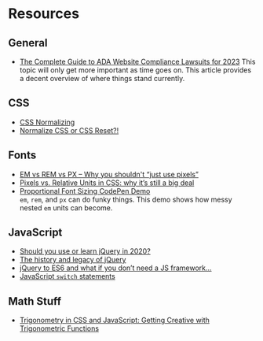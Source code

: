 # Resources

## General

* [The Complete Guide to ADA Website Compliance Lawsuits for 2023](https://accessibe.com/blog/knowledgebase/ada-website-lawsuits)
  This topic will only get more important as time goes on. This article provides a decent overview of where things stand currently.

## CSS

* [CSS Normalizing](https://flaviocopes.com/css-normalizing/)
* [Normalize CSS or CSS Reset?!](https://elad.medium.com/normalize-css-or-css-reset-9d75175c5d1e)

## Fonts

* [EM vs REM vs PX – Why you shouldn't “just use pixels”](https://engageinteractive.co.uk/blog/em-vs-rem-vs-px)
* [Pixels vs. Relative Units in CSS: why it’s still a big deal](https://www.24a11y.com/2019/pixels-vs-relative-units-in-css-why-its-still-a-big-deal/)
* [Proportional Font Sizing CodePen Demo](https://codepen.io/torchcodelab/pen/kdtjB)</br> `em`, `rem`, and `px` can do funky things. This demo shows how messy nested `em` units can become.

## JavaScript

* [Should you use or learn jQuery in 2020?](https://flaviocopes.com/jquery/)
* [The history and legacy of jQuery](https://blog.logrocket.com/the-history-and-legacy-of-jquery/)
* [jQuery to ES6 and what if you don’t need a JS framework…](https://dev.to/joethom/jquery-to-es6-and-what-if-you-dont-need-a-js-framework-1m2n)
* [JavaScript `switch` statements](https://developer.mozilla.org/en-US/docs/Web/JavaScript/Reference/Statements/switch)

## Math Stuff

* [Trigonometry in CSS and JavaScript: Getting Creative with Trigonometric Functions](https://tympanus.net/codrops/2021/06/02/trigonometry-in-css-and-javascript-getting-creative-with-trigonometric-functions/)
